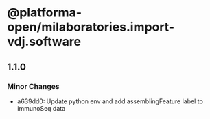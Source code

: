 # @platforma-open/milaboratories.import-vdj.software

## 1.1.0

### Minor Changes

- a639dd0: Update python env and add assemblingFeature label to immunoSeq data

